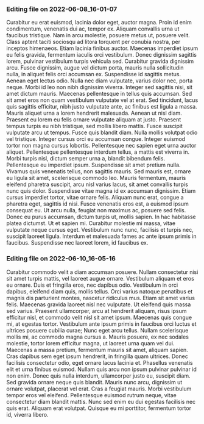 

### Editing file on 2022-06-08_16-01-07

Curabitur eu erat euismod, lacinia dolor eget, auctor magna. Proin id enim condimentum, venenatis dui ac, tempor ex. Aliquam convallis urna ut faucibus tristique. Nam in arcu molestie, posuere metus ut, posuere velit. Class aptent taciti sociosqu ad litora torquent per conubia nostra, per inceptos himenaeos. Etiam lacinia finibus auctor. Maecenas imperdiet ipsum eu felis gravida, fermentum iaculis orci vestibulum. Donec dignissim sagittis lorem, pulvinar vestibulum turpis vehicula sed. Curabitur gravida dignissim arcu. Fusce dignissim, augue vel dictum porta, mauris nulla sollicitudin nulla, in aliquet felis orci accumsan ex. Suspendisse id sagittis metus. Aenean eget lectus odio. Nulla nec diam vulputate, varius dolor nec, porta neque. Morbi id leo non nibh dignissim viverra. Integer sed sagittis nisi, sit amet dictum mauris.
Maecenas pellentesque in tellus quis accumsan. Sed sit amet eros non quam vestibulum vulputate vel at erat. Sed tincidunt, lacus quis sagittis efficitur, nibh justo vulputate ante, ac finibus est ligula a massa. Mauris aliquet urna a lorem hendrerit malesuada. Aenean ut nisl diam. Praesent eu lorem eu felis ornare vulputate aliquam at justo. Praesent tempus turpis eu nibh tristique, sed mollis libero mattis. Fusce suscipit vulputate arcu ut tempus. Fusce quis blandit diam. Nulla mollis volutpat odio vel tristique. Integer cursus orci eu accumsan congue. Integer euismod tortor non magna cursus lobortis. Pellentesque nec sapien eget urna auctor aliquet. Pellentesque pellentesque interdum tellus, a mattis est viverra in. Morbi turpis nisl, dictum semper urna a, blandit bibendum felis. Pellentesque eu imperdiet ipsum.
Suspendisse sit amet pretium nulla. Vivamus quis venenatis tellus, non sagittis mauris. Sed mauris est, ornare eu ligula sit amet, scelerisque commodo leo. Mauris fermentum, mauris eleifend pharetra suscipit, arcu nisl varius lacus, sit amet convallis turpis nunc quis dolor. Suspendisse vitae magna id ex accumsan dignissim. Etiam cursus imperdiet tortor, vitae ornare felis. Aliquam nunc erat, congue a pharetra eget, sagittis id nisi. Fusce venenatis eros est, a euismod ipsum consequat eu. Ut arcu nulla, feugiat non maximus ac, posuere sed felis. Donec eu purus accumsan, dictum turpis ut, mollis sapien. In hac habitasse platea dictumst. Ut et sapien mi. Curabitur molestie mi massa, vitae vulputate neque cursus eget. Vestibulum nunc nunc, facilisis et turpis nec, suscipit laoreet ligula. Interdum et malesuada fames ac ante ipsum primis in faucibus. Suspendisse nec laoreet lorem, id faucibus ex.




### Editing file on 2022-06-10_16-05-16

Curabitur commodo velit a diam accumsan posuere. Nullam consectetur nisi sit amet turpis mattis, vel laoreet augue ornare. Vestibulum aliquam et eros eu ornare. Duis et fringilla eros, nec dapibus odio. Vestibulum in orci dapibus, eleifend diam quis, mollis tellus. Orci varius natoque penatibus et magnis dis parturient montes, nascetur ridiculus mus. Etiam sit amet varius felis. Maecenas gravida laoreet nisl nec vulputate. Ut eleifend quis massa sed varius. Praesent ullamcorper, arcu at hendrerit aliquam, risus ipsum efficitur nisl, et commodo velit nisl sit amet ipsum. Maecenas quis congue mi, at egestas tortor. Vestibulum ante ipsum primis in faucibus orci luctus et ultrices posuere cubilia curae; Nunc eget arcu tellus. Nullam scelerisque mollis mi, ac commodo magna cursus a. Mauris posuere, ex nec sodales molestie, tortor lorem efficitur magna, ut laoreet urna quam vel dui. Maecenas a massa pretium, fermentum mauris sit amet, aliquam sapien.
Cras dapibus sem eget ipsum hendrerit, in fringilla quam ultrices. Donec facilisis consectetur odio, eget ornare lacus lacinia et. Phasellus venenatis elit et urna finibus euismod. Nullam quis arcu non ipsum pulvinar pulvinar id non enim. Donec quis nulla interdum, ullamcorper justo eu, suscipit diam. Sed gravida ornare neque quis blandit. Mauris nunc arcu, dignissim ut ornare volutpat, placerat vel erat. Cras a feugiat mauris. Morbi vestibulum tempor eros vel eleifend. Pellentesque euismod rutrum neque, vitae consectetur diam blandit mattis. Nunc sed enim eu dui egestas facilisis nec quis erat. Aliquam erat volutpat. Quisque eu mi porttitor, fermentum tortor id, viverra libero.



